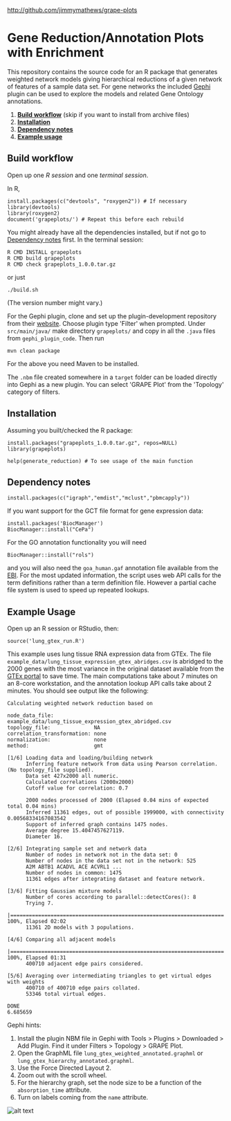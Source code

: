<http://github.com/jimmymathews/grape-plots>

Gene Reduction/Annotation Plots with Enrichment
===============================================

This repository contains the source code for an R package that generates weighted network models giving hierarchical reductions of a given network of features of a sample data set. For gene networks the included [Gephi](https://gephi.org) plugin can be used to explore the models and related Gene Ontology annotations.

  1. **[Build workflow](#BuildWorkflow)** (skip if you want to install from archive files)
  2. **[Installation](#Installation)**
  3. **[Dependency notes](#DependencyNotes)**
  4. **[Example usage](#Example)**

Build workflow <a name="BuildWorkflow"></a>
--------------

Open up one *R session* and one *terminal session*.

In R,
```
install.packages(c("devtools", "roxygen2")) # If necessary
library(devtools)
library(roxygen2)
document('grapeplots/') # Repeat this before each rebuild
```

You might already have all the dependencies installed, but if not go to [Dependency notes](#DependencyNotes) first. In the terminal session:
```
R CMD INSTALL grapeplots
R CMD build grapeplots
R CMD check grapeplots_1.0.0.tar.gz
```

or just
```
./build.sh
```

(The version number might vary.)

For the Gephi plugin, clone and set up the plugin-development repository from their [website](https://gephi.org). Choose plugin type 'Filter' when prompted. Under `src/main/java/` make directory `grapeplots/` and copy in all the `.java` files from `gephi_plugin_code`. Then run

```
mvn clean package
```

For the above you need Maven to be installed.

The `.nbm` file created somewhere in a `target` folder can be loaded directly into Gephi as a new plugin. You can select 'GRAPE Plot' from the 'Topology' category of filters.

Installation <a name="Installation"></a>
------------
Assuming you built/checked the R package:

```
install.packages("grapeplots_1.0.0.tar.gz", repos=NULL)
library(grapeplots)

help(generate_reduction) # To see usage of the main function
```

Dependency notes <a name="DependencyNotes"></a>
----------------

```
install.packages(c("igraph","emdist","mclust","pbmcapply"))
```

If you want support for the GCT file format for gene expression data:

```
install.packages('BiocManager')
BiocManager::install("CePa")
```

For the GO annotation functionality you will need

```
BiocManager::install("rols")
```

and you will also need the `goa_human.gaf` annotation file available from the [EBI](https://www.ebi.ac.uk/GOA/downloads). For the most updated information, the script uses web API calls for the term definitions rather than a term definition file. However a partial cache file system is used to speed up repeated lookups.

Example Usage <a name="Example"></a>
-------------

Open up an R session or RStudio, then:

```
source('lung_gtex_run.R')
```

This example uses lung tissue RNA expression data from GTEx. The file `example_data/lung_tissue_expression_gtex_abridges.csv` is abridged to the 2000 genes with the most variance in the original dataset available from the [GTEx portal](https://gtexportal.org/) to save time. The main computations take about 7 minutes on an 8-core workstation, and the annotation lookup API calls take about 2 minutes. You should see output like the following:

```
Calculating weighted network reduction based on

node_data_file:             example_data/lung_tissue_expression_gtex_abridged.csv
topology_file:              NA
correlation_transformation: none
normalization:              none
method:                     gmt

[1/6] Loading data and loading/building network
      Inferring feature network from data using Pearson correlation. (No topology_file supplied).
      Data set 427x2000 all numeric.
      Calculated correlations (2000x2000)
      Cutoff value for correlation: 0.7

      2000 nodes processed of 2000 (Elapsed 0.04 mins of expected total 0.04 mins)
      Inferred 11361 edges, out of possible 1999000, with connectivity 0.00568334167083542
      Support of inferred graph contains 1475 nodes.
      Average degree 15.4047457627119.
      Diameter 16.

[2/6] Integrating sample set and network data
      Number of nodes in network not in the data set: 0
      Number of nodes in the data set not in the network: 525
      A2M ABTB1 ACADVL ACE ACVRL1 ...
      Number of nodes in common: 1475
      11361 edges after integrating dataset and feature network.

[3/6] Fitting Gaussian mixture models
      Number of cores according to parallel::detectCores(): 8
      Trying 7.
  |=====================================================================| 100%, Elapsed 02:02
      11361 2D models with 3 populations.

[4/6] Comparing all adjacent models
  |=====================================================================| 100%, Elapsed 01:31
      400710 adjacent edge pairs considered.

[5/6] Averaging over intermediating triangles to get virtual edges with weights
      400710 of 400710 edge pairs collated.
      53346 total virtual edges.

DONE
6.685659
```

Gephi hints:

  1. Install the plugin NBM file in Gephi with Tools > Plugins > Downloaded > Add Plugin. Find it under Filters > Topology > GRAPE Plot.
  2. Open the GraphML file `lung_gtex_weighted_annotated.graphml` or `lung_gtex_hierarchy_annotated.graphml`.
  3. Use the Force Directed Layout 2.
  4. Zoom out with the scroll wheel.
  5. For the hierarchy graph, set the node size to be a function of the `absorption_time` attribute.
  6. Turn on labels coming from the `name` attribute.

![alt text](example_data/lunggtex.png)











